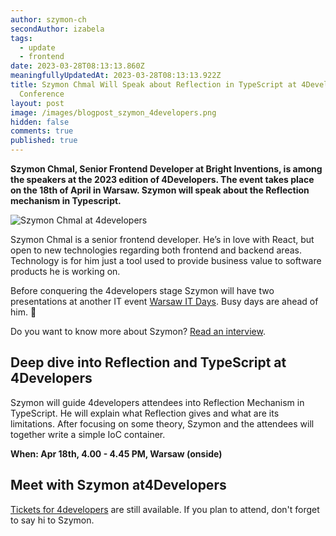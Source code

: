 ```yaml
---
author: szymon-ch
secondAuthor: izabela
tags:
  - update
  - frontend
date: 2023-03-28T08:13:13.860Z
meaningfullyUpdatedAt: 2023-03-28T08:13:13.922Z
title: Szymon Chmal Will Speak about Reflection in TypeScript at 4Developers
  Conference
layout: post
image: /images/blogpost_szymon_4developers.png
hidden: false
comments: true
published: true
---
```

**Szymon Chmal, Senior Frontend Developer at Bright Inventions, is among the speakers at the 2023 edition of 4Developers. The event takes place on the 18th of April in Warsaw. Szymon will speak about the Reflection mechanism in Typescript.**

<div class="image"><img src="/images/blogpost_szymon_4developers.png" alt="Szymon Chmal at 4developers" title="Szymon Chmal at 4developers"  /> </div>

Szymon Chmal is a senior frontend developer. He’s in love with React, but open to new technologies regarding both frontend and backend areas. Technology is for him just a tool used to provide business value to software products he is working on. 

Before conquering the 4developers stage Szymon will have two presentations at another IT event [Warsaw IT Days](/blog/szymon-chmal-from-bright-inventions-among-warsaw-it-days-speakers). Busy days are ahead of him. 🙂

Do you want to know more about Szymon? [Read an interview](/blog/frontend-developer-with-an-appetite-for-backend-meet-szymon).

## Deep dive into Reflection and TypeScript at 4Developers

Szymon will guide 4developers attendees into Reflection Mechanism in TypeScript. He will explain what Reflection gives and what are its limitations. After focusing on some theory, Szymon and the attendees will together write a simple IoC container.

**When: Apr 18th, 4.00 - 4.45 PM, Warsaw (onside)**

## Meet with Szymon at4Developers

[Tickets for 4developers](https://eventory.cc/event/4developers-2023/tickets) are still available. If you plan to attend, don't forget to say hi to Szymon.
